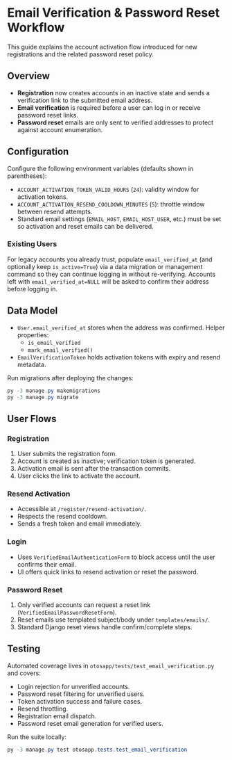 # Email Verification & Password Reset Workflow

This guide explains the account activation flow introduced for new registrations and the related password reset policy.

## Overview

- **Registration** now creates accounts in an inactive state and sends a verification link to the submitted email address.
- **Email verification** is required before a user can log in or receive password reset links.
- **Password reset** emails are only sent to verified addresses to protect against account enumeration.

## Configuration

Configure the following environment variables (defaults shown in parentheses):

- `ACCOUNT_ACTIVATION_TOKEN_VALID_HOURS` (`24`): validity window for activation tokens.
- `ACCOUNT_ACTIVATION_RESEND_COOLDOWN_MINUTES` (`5`): throttle window between resend attempts.
- Standard email settings (`EMAIL_HOST`, `EMAIL_HOST_USER`, etc.) must be set so activation and reset emails can be delivered.

### Existing Users

For legacy accounts you already trust, populate `email_verified_at` (and optionally keep `is_active=True`) via a data migration or management command so they can continue logging in without re-verifying. Accounts left with `email_verified_at=NULL` will be asked to confirm their address before logging in.

## Data Model

- `User.email_verified_at` stores when the address was confirmed. Helper properties:
  - `is_email_verified`
  - `mark_email_verified()`
- `EmailVerificationToken` holds activation tokens with expiry and resend metadata.

Run migrations after deploying the changes:

```powershell
py -3 manage.py makemigrations
py -3 manage.py migrate
```

## User Flows

### Registration

1. User submits the registration form.
2. Account is created as inactive; verification token is generated.
3. Activation email is sent after the transaction commits.
4. User clicks the link to activate the account.

### Resend Activation

- Accessible at `/register/resend-activation/`.
- Respects the resend cooldown.
- Sends a fresh token and email immediately.

### Login

- Uses `VerifiedEmailAuthenticationForm` to block access until the user confirms their email.
- UI offers quick links to resend activation or reset the password.

### Password Reset

1. Only verified accounts can request a reset link (`VerifiedEmailPasswordResetForm`).
2. Reset emails use templated subject/body under `templates/emails/`.
3. Standard Django reset views handle confirm/complete steps.

## Testing

Automated coverage lives in `otosapp/tests/test_email_verification.py` and covers:

- Login rejection for unverified accounts.
- Password reset filtering for unverified users.
- Token activation success and failure cases.
- Resend throttling.
- Registration email dispatch.
- Password reset email generation for verified users.

Run the suite locally:

```powershell
py -3 manage.py test otosapp.tests.test_email_verification
```
